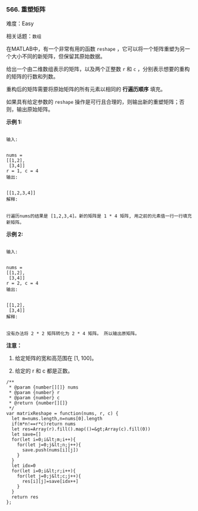 ### 566. 重塑矩阵

难度：Easy

相关话题：`数组`

在MATLAB中，有一个非常有用的函数  `reshape` ，它可以将一个矩阵重塑为另一个大小不同的新矩阵，但保留其原始数据。



给出一个由二维数组表示的矩阵，以及两个正整数 `r` 和 `c` ，分别表示想要的重构的矩阵的行数和列数。



重构后的矩阵需要将原始矩阵的所有元素以相同的 **行遍历顺序** 填充。



如果具有给定参数的 `reshape` 操作是可行且合理的，则输出新的重塑矩阵；否则，输出原始矩阵。



 **示例 1:** 





```

输入:

 
nums = 
[[1,2],
 [3,4]]
r = 1, c = 4
输出:

 
[[1,2,3,4]]
解释:


行遍历nums的结果是 [1,2,3,4]。新的矩阵是 1 * 4 矩阵, 用之前的元素值一行一行填充新矩阵。

```

 **示例 2:** 





```

输入:

 
nums = 
[[1,2],
 [3,4]]
r = 2, c = 4
输出:

 
[[1,2],
 [3,4]]
解释:


没有办法将 2 * 2 矩阵转化为 2 * 4 矩阵。 所以输出原矩阵。

```

 **注意：** 





1. 给定矩阵的宽和高范围在 [1, 100]。

2. 给定的 r 和 c 都是正数。






```
/**
 * @param {number[][]} nums
 * @param {number} r
 * @param {number} c
 * @return {number[][]}
 */
var matrixReshape = function(nums, r, c) {
  let m=nums.length,n=nums[0].length
  if(m*n!==r*c)return nums
  let res=Array(r).fill().map(()=&gt;Array(c).fill(0))
  let save=[]
  for(let i=0;i&lt;m;i++){
    for(let j=0;j&lt;n;j++){
      save.push(nums[i][j])
    }
  }
  let idx=0
  for(let i=0;i&lt;r;i++){
    for(let j=0;j&lt;c;j++){
      res[i][j]=save[idx++]
    }
  }
  return res
};



```
